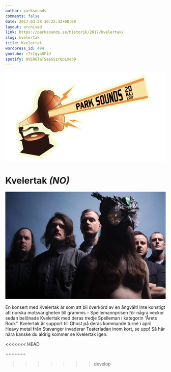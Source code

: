 ```yaml
---
author: parksounds
comments: false
date: 2017-03-28 10:23:42+00:00
layout: archived
link: https://parksounds.se/historik/2017/kvelertak/
slug: kvelertak
title: Kvelertak
wordpress_id: 494
youtube: r7sIqyoRFiU
spotify: 0VE0GTaTSeeGSzrQpLmeb9
---
```


<img src="/images/2017/logo-1.svg" alt="Park Sounds 2017">

# Kvelertak _(NO)_

<img src="/images/2017/kvelertak.jpg">

En konsert med Kvelertak är som att bli överkörd av en ångvält! Inte konstigt att norska motsvarigheten till grammis – Spellemannprisen för några veckor sedan belönade Kvelertak med deras tredje Spelleman i kategorin ”Årets Rock”.
Kvelertak är support till Ghost på deras kommande turné i april.
Heavy metal från Stavanger invaderar Teaterladan inom kort, se upp! Så här nära kanske du aldrig kommer se Kvelertak igen.


<<<<<<< HEAD

<!-- % oembed https://www.youtube.com/watch?v=r7sIqyoRFiU % -->




<!-- % oembed https://open.spotify.com/artist/0VE0GTaTSeeGSzrQpLmeb9 % -->



=======
>>>>>>> develop
